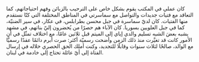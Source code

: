 كان عملي في المكتب يقوم بشكل خاص على الترحيب بالزبائن وفهم احتياجاتهم، كما التعاقد مع فتيات جديدات والتواصل مع سماسرتي في المناطق المختلفة التي كنّا نستقدم منها الفتيات. كان لديّ سماسرة في جبل محسن بطرابلس، في عكار، في سير الضنيّة، كما في جبل العلويين بسوريا. كان الآباء هم حصرًا من يُحضرون إليّ بناتهم، في مشهد يشبه بعضَ الشبه تسليم والدي إياي إلى الميتم قبل ثلاثين عامًا، مع اختلاف تمثّل في أن الأمور كانت قد تغيَّرت منذ ذلك الزمن وأضحت رسميّة أكثر: صرت أبرم دائمًا عقدًا رسميًّا مع الوالد، صالحًا لثلاث سنوات وقابلًا للتجديد، وكنت أملك الحق الحصري خلاله في إرسال الفتاة إلى أيّ عائلة تحتاج إلى خادمة في لبنان.
